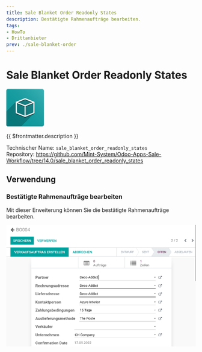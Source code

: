 ```yaml
---
title: Sale Blanket Order Readonly States
description: Bestätigte Rahmenaufträge bearbeiten.
tags:
- HowTo
- Drittanbieter
prev: ./sale-blanket-order
---
```

# Sale Blanket Order Readonly States
![icon_oms_box](attachments/icon_oms_box.png)

{{ $frontmatter.description }}

Technischer Name: `sale_blanket_order_readonly_states`\
Repository: <https://github.com/Mint-System/Odoo-Apps-Sale-Workflow/tree/14.0/sale_blanket_order_readonly_states>

## Verwendung

### Bestätigte Rahmenaufträge bearbeiten

Mit dieser Erweiterung können Sie die bestätigte Rahmenaufträge bearbeiten.

![](attachments/Sale%20Blanket%20Order%20Readonly%20States.png)
